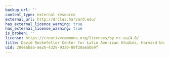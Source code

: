 ```yaml
---
backup_url: ''
content_type: external-resource
external_url: http://drclas.harvard.edu/
has_external_licence_warning: true
has_external_license_warning: true
is_broken: ''
license: https://creativecommons.org/licenses/by-nc-sa/4.0/
title: David Rockefeller Center for Latin American Studies, Harvard University
uid: 20ee6baa-ae26-4329-9330-89f28aeab64f
---
```

